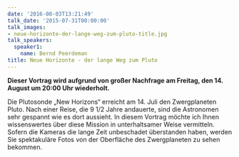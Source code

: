 ```yaml
---
date: '2016-08-03T13:21:49'
talk_date: '2015-07-31T00:00:00'
talk_images:
- neue-horizonte-der-lange-weg-zum-pluto-title.jpg
talk_speakers:
  speaker1:
    name: Bernd Peerdeman
title: Neue Horizonte - der lange Weg zum Pluto
---
```


**Dieser Vortrag wird aufgrund von großer Nachfrage am Freitag, den 14. August um 20:00 Uhr wiederholt.**

Die Plutosonde „New Horizons“ erreicht am 14. Juli den Zwergplaneten Pluto. Nach einer Reise, die 9 1/2 Jahre andauerte, sind die Astronomen sehr gespannt wie es dort aussieht. In diesem Vortrag möchte ich Ihnen wissenswertes über diese Mission in unterhaltsamer Weise vermitteln. Sofern die Kameras die lange Zeit unbeschadet überstanden haben, werden Sie spektakuläre Fotos von der Oberfläche des Zwergplaneten zu sehen bekommen.